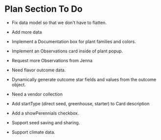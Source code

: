 # Plan Section To Do

* Fix data model so that we don't have to flatten.
* Add more data

* Implement a Documentation box for plant families and colors.
* Implement an Observations card inside of plant popup.
* Request more Observations from Jenna
* Need flavor outcome data.
* Dynamically generate outcome star fields and values from the outcome object.
* Need a vendor collection 
* Add startType (direct seed, greenhouse, starter) to Card description 
* Add a showPerennials checkbox.
* Support seed saving and sharing.
* Support climate data.
